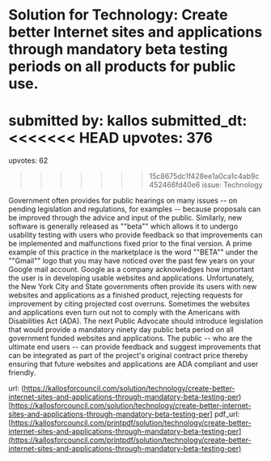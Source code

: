 # Solution for Technology: Create better Internet sites and applications through mandatory beta testing periods on all products for public use. #

submitted by: kallos
submitted_dt: 
<<<<<<< HEAD
upvotes: 376
=======
upvotes: 62
>>>>>>> 15c8675dc1f428ee1a0ca1c4ab9c452466fd40e6
issue: Technology

Government often provides for public hearings on many issues -- on pending legislation and regulations, for examples -- because proposals can be improved through the advice and input of the public. Similarly, new software is generally released as ""beta"" which allows it to undergo usability testing with users who provide feedback so that improvements can be implemented and malfunctions fixed prior to the final version. A prime example of this practice in the marketplace is the word ""BETA"" under the ""Gmail"" logo that you may have noticed over the past few years on your Google mail account. Google as a company acknowledges how important the user is in developing usable websites and applications. Unfortunately, the New York City and State governments often provide its users with new websites and applications as a finished product, rejecting requests for improvement by citing projected cost overruns. Sometimes the websites and applications even turn out not to comply with the Americans with Disabilities Act (ADA). The next Public Advocate should introduce legislation that would provide a mandatory ninety day public beta period on all government funded websites and applications. The public -- who are the ultimate end users -- can provide feedback and suggest improvements that can be integrated as part of the project's original contract price thereby ensuring that future websites and applications are ADA compliant and user friendly.

url: (https://kallosforcouncil.com/solution/technology/create-better-internet-sites-and-applications-through-mandatory-beta-testing-per)[https://kallosforcouncil.com/solution/technology/create-better-internet-sites-and-applications-through-mandatory-beta-testing-per]
pdf_url: [https://kallosforcouncil.com/printpdf/solution/technology/create-better-internet-sites-and-applications-through-mandatory-beta-testing-per](https://kallosforcouncil.com/printpdf/solution/technology/create-better-internet-sites-and-applications-through-mandatory-beta-testing-per)